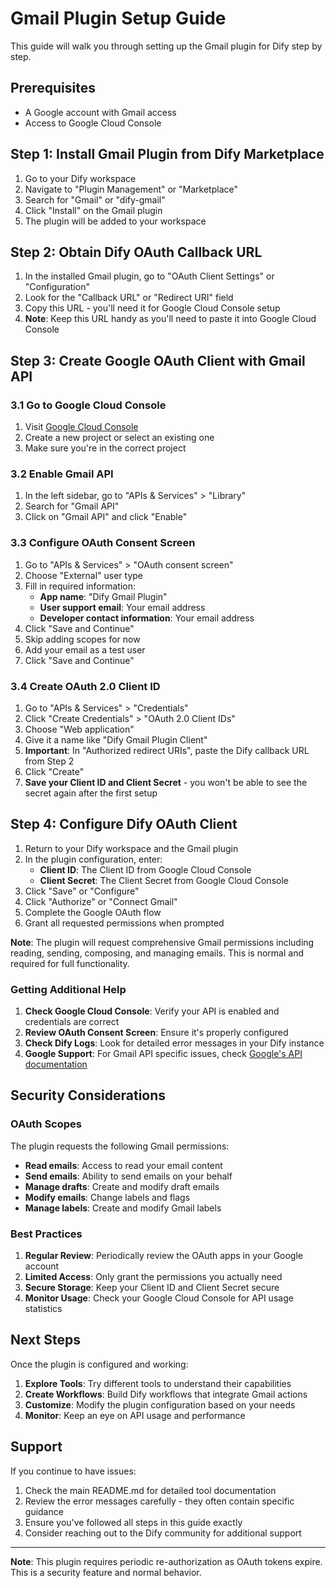 # Gmail Plugin Setup Guide

This guide will walk you through setting up the Gmail plugin for Dify step by step.

## Prerequisites

- A Google account with Gmail access
- Access to Google Cloud Console

## Step 1: Install Gmail Plugin from Dify Marketplace

1. Go to your Dify workspace
2. Navigate to "Plugin Management" or "Marketplace"
3. Search for "Gmail" or "dify-gmail"
4. Click "Install" on the Gmail plugin
5. The plugin will be added to your workspace

## Step 2: Obtain Dify OAuth Callback URL

1. In the installed Gmail plugin, go to "OAuth Client Settings" or "Configuration"
2. Look for the "Callback URL" or "Redirect URI" field
3. Copy this URL - you'll need it for Google Cloud Console setup
4. **Note**: Keep this URL handy as you'll need to paste it into Google Cloud Console

## Step 3: Create Google OAuth Client with Gmail API

### 3.1 Go to Google Cloud Console

1. Visit [Google Cloud Console](https://console.cloud.google.com/)
2. Create a new project or select an existing one
3. Make sure you're in the correct project

### 3.2 Enable Gmail API

1. In the left sidebar, go to "APIs & Services" > "Library"
2. Search for "Gmail API"
3. Click on "Gmail API" and click "Enable"

### 3.3 Configure OAuth Consent Screen

1. Go to "APIs & Services" > "OAuth consent screen"
2. Choose "External" user type
3. Fill in required information:
   - **App name**: "Dify Gmail Plugin"
   - **User support email**: Your email address
   - **Developer contact information**: Your email address
4. Click "Save and Continue"
5. Skip adding scopes for now
6. Add your email as a test user
7. Click "Save and Continue"

### 3.4 Create OAuth 2.0 Client ID

1. Go to "APIs & Services" > "Credentials"
2. Click "Create Credentials" > "OAuth 2.0 Client IDs"
3. Choose "Web application"
4. Give it a name like "Dify Gmail Plugin Client"
5. **Important**: In "Authorized redirect URIs", paste the Dify callback URL from Step 2
6. Click "Create"
7. **Save your Client ID and Client Secret** - you won't be able to see the secret again after the first setup

## Step 4: Configure Dify OAuth Client

1. Return to your Dify workspace and the Gmail plugin
2. In the plugin configuration, enter:
   - **Client ID**: The Client ID from Google Cloud Console
   - **Client Secret**: The Client Secret from Google Cloud Console
3. Click "Save" or "Configure"
4. Click "Authorize" or "Connect Gmail"
5. Complete the Google OAuth flow
6. Grant all requested permissions when prompted

**Note**: The plugin will request comprehensive Gmail permissions including reading, sending, composing, and managing emails. This is normal and required for full functionality.

### Getting Additional Help

1. **Check Google Cloud Console**: Verify your API is enabled and credentials are correct
2. **Review OAuth Consent Screen**: Ensure it's properly configured
3. **Check Dify Logs**: Look for detailed error messages in your Dify instance
4. **Google Support**: For Gmail API specific issues, check [Google's API documentation](https://developers.google.com/gmail/api)

## Security Considerations

### OAuth Scopes

The plugin requests the following Gmail permissions:
- **Read emails**: Access to read your email content
- **Send emails**: Ability to send emails on your behalf
- **Manage drafts**: Create and modify draft emails
- **Modify emails**: Change labels and flags
- **Manage labels**: Create and modify Gmail labels

### Best Practices

1. **Regular Review**: Periodically review the OAuth apps in your Google account
2. **Limited Access**: Only grant the permissions you actually need
3. **Secure Storage**: Keep your Client ID and Client Secret secure
4. **Monitor Usage**: Check your Google Cloud Console for API usage statistics

## Next Steps

Once the plugin is configured and working:

1. **Explore Tools**: Try different tools to understand their capabilities
2. **Create Workflows**: Build Dify workflows that integrate Gmail actions
3. **Customize**: Modify the plugin configuration based on your needs
4. **Monitor**: Keep an eye on API usage and performance

## Support

If you continue to have issues:

1. Check the main README.md for detailed tool documentation
2. Review the error messages carefully - they often contain specific guidance
3. Ensure you've followed all steps in this guide exactly
4. Consider reaching out to the Dify community for additional support

---

**Note**: This plugin requires periodic re-authorization as OAuth tokens expire. This is a security feature and normal behavior. 